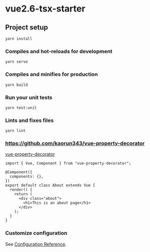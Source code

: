 # vue2.6-tsx-starter

## Project setup

```
yarn install
```

### Compiles and hot-reloads for development

```
yarn serve
```

### Compiles and minifies for production

```
yarn build
```

### Run your unit tests

```
yarn test:unit
```

### Lints and fixes files

```
yarn lint
```

### https://github.com/kaorun343/vue-property-decorator

[vue-property-decorator](https://github.com/kaorun343/vue-property-decorator)

```tsx
import { Vue, Component } from "vue-property-decorator";

@Component({
  components: {},
})
export default class About extends Vue {
  render() {
    return (
      <div class="about">
        <h1>This is an about page</h1>
      </div>
    );
  }
}
```

### Customize configuration

See [Configuration Reference](https://cli.vuejs.org/config/).
